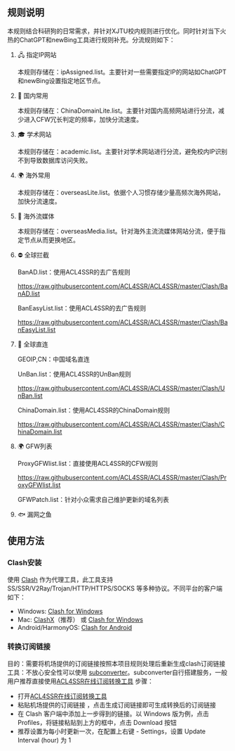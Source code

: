 ## 规则说明

本规则结合科研狗的日常需求，并针对XJTU校内规则进行优化。同时针对当下火热的ChatGPT和newBing工具进行规则补充。分流规则如下：

1. 🖧  指定IP网站

   本规则存储在：ipAssigned.list。主要针对一些需要指定IP的网站如ChatGPT和newBing设置指定地区节点。

2. 🚩 国内常用

   本规则存储在：ChinaDomainLite.list。主要针对国内高频网站进行分流，减少进入CFW冗长判定的频率，加快分流速度。

3. 🎓 学术网站

   本规则存储在：academic.list。主要针对学术网站进行分流，避免校内IP识别不到导致数据库访问失败。

4. 🌍 海外常用

   本规则存储在：overseasLite.list。依据个人习惯存储少量高频次海外网站，加快分流速度。

5. 🎥 海外流媒体

   本规则存储在：overseasMedia.list。针对海外主流流媒体网站分流，便于指定节点从而更换地区。

6. ⛔ 全球拦截

   BanAD.list：使用ACL4SSR的去广告规则

   https://raw.githubusercontent.com/ACL4SSR/ACL4SSR/master/Clash/BanAD.list

   BanEasyList.list：使用ACL4SSR的去广告规则

   https://raw.githubusercontent.com/ACL4SSR/ACL4SSR/master/Clash/BanEasyList.list

7. 🎯 全球直连

   GEOIP,CN：中国域名直连

   UnBan.list：使用ACL4SSR的UnBan规则

   https://raw.githubusercontent.com/ACL4SSR/ACL4SSR/master/Clash/UnBan.list

   ChinaDomain.list：使用ACL4SSR的ChinaDomain规则

   https://raw.githubusercontent.com/ACL4SSR/ACL4SSR/master/Clash/ChinaDomain.list

8. 🌍 GFW列表

   ProxyGFWlist.list：直接使用ACL4SSR的CFW规则

   https://raw.githubusercontent.com/ACL4SSR/ACL4SSR/master/Clash/ProxyGFWlist.list

   GFWPatch.list：针对小众需求自己维护更新的域名列表

9. 🐟 漏网之鱼

## 使用方法
### Clash安装
使用 [Clash](https://github.com/Dreamacro/clash) 作为代理工具，此工具支持 SS/SSR/V2Ray/Trojan/HTTP/HTTPS/SOCKS 等多种协议。不同平台的客户端如下：
  + Windows: [Clash for Windows](https://github.com/Fndroid/clash_for_windows_pkg/releases)
  + Mac: [ClashX](https://github.com/yichengchen/clashX/releases)（推荐） 或 [Clash for Windows](https://github.com/Fndroid/clash_for_windows_pkg/releases)
  + Android/HarmonyOS: [Clash for Android](https://github.com/Kr328/ClashForAndroid/releases)

### 转换订阅链接
目的：需要将机场提供的订阅链接按照本项目规则处理后重新生成clash订阅链接
工具：不放心安全性可以使用 [subconverter](https://github.com/tindy2013/subconverter)。subconverter自行搭建服务，一般用户推荐直接使用[ACL4SSR在线订阅转换工具](https://acl4ssr-sub.github.io/)
步骤：
+ 打开[ACL4SSR在线订阅转换工具](https://acl4ssr-sub.github.io/)
+ 粘贴机场提供的订阅链接 ，点击生成订阅链接即可生成转换后的订阅链接
+ 在 Clash 客户端中添加上一步得到的链接。以 Windows 版为例，点击 Profiles，将链接粘贴到上方的框中，点击 Download 按钮
+ 推荐设置为每小时更新一次，在配置上右键 - Settings，设置 Update Interval (hour) 为 1
